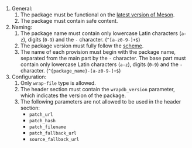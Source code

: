 1. General:
   1. The package must be functional on the [latest version of Meson](https://github.com/mesonbuild/meson/releases/latest).
   2. The package must contain safe content.
2. Naming:
   1. The package name must contain only lowercase Latin characters (`a-z`), digits (`0-9`) and the `-` character. (`^[a-z0-9-]+$`)
   2. The package version must fully follow the [scheme](https://packaging.python.org/en/latest/specifications/version-specifiers/#public-version-identifiers).
   3. The name of each provision must begin with the package name, separated from the main part by the `-` character. The base part must contain only lowercase Latin characters (`a-z`), digits (`0-9`) and the `-` character. (`^{package_name}-[a-z0-9-]+$`)
3. Configuration:
   1. Only `wrap-file` type is allowed.
   2. The header section must contain the `wrapdb_version` parameter, which indicates the version of the package.
   3. The following parameters are not allowed to be used in the header section:
      - `patch_url`
      - `patch_hash`
      - `patch_filename`
      - `patch_fallback_url`
      - `source_fallback_url`

